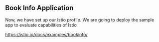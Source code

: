 
## Book Info Application

Now, we have set up our Istio profile. We are going to deploy the sample app to evaluate capabilities of Istio

https://istio.io/docs/examples/bookinfo/

